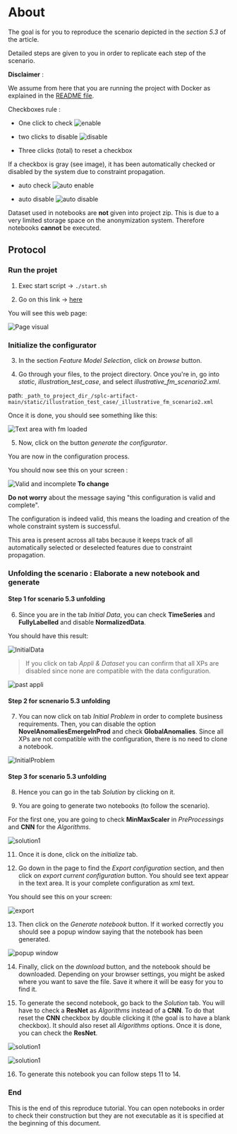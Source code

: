 # About

The goal is for you to reproduce the scenario depicted in the _section 5.3_ of the article.

Detailed steps are given to you in order to replicate each step of the scenario.

**Disclaimer** :

We assume from here that you are running the project with Docker as explained in the [README file](https://anonymous.4open.science/r/splc-artifact-files/README.md).

Checkboxes rule :

- One click to check ![enable](../assets/all/enable.png)

- two clicks to disable ![disable](../assets/all/disable.png)

- Three clicks (total) to reset a checkbox

If a checkbox is gray (see image), it has been automatically checked or disabled by the system due to constraint propagation.

- auto check ![auto enable](../assets/all/auto_enable.png)

- auto disable ![auto disable](../assets/all/auto_disable.png)

Dataset used in notebooks are **not** given into project zip. This is due to a very limited storage space on the anonymization system. Therefore notebooks **cannot** be executed.

## Protocol

### Run the projet

1. Exec start script -> `./start.sh`

2. Go on this link -> [here](http://localhost:5050/)

You will see this web page:

![Page visual](../assets/reproduce/app_full_page.png)

### Initialize the configurator

3. In the section _Feature Model Selection_, click on _browse_ button.

4. Go through your files, to the project directory. Once you're in, go into _static_, _illustration_test_case_, and select _illustrative_fm_scenario2.xml_.

path: `_path_to_project_dir_/splc-artifact-main/static/illustration_test_case/_illustrative_fm_scenario2.xml`

Once it is done, you should see something like this:

![Text area with fm loaded](../assets/scenarios/scenario_2/fm_loaded_scenario2.png)

5. Now, click on the button _generate the configurator_.

You are now in the configuration process.

You should now see this on your screen :

![Valid and incomplete](../assets/reproduce/valid_incomplete.png)
**To change**

**Do not worry** about the message saying "this configuration is valid and complete".

The configuration is indeed valid, this means the loading and creation of the whole constraint system is successful.

This area is present across all tabs because it keeps track of all automatically selected or deselected features due to constraint propagation.

### Unfolding the scenario : Elaborate a new notebook and generate

#### Step 1 for scenario 5.3 unfolding

6. Since you are in the tab _Initial Data_, you can check **TimeSeries** and **FullyLabelled** and disable **NormalizedData**.

You should have this result:

![InitialData](../assets/scenarios/scenario_3/initialData_scenario3.png)

> If you click on tab _Appli & Dataset_ you can confirm that all XPs are disabled since none are compatible with the data configuration.

![past appli](../assets/scenarios/scenario_3/past_appli_scenario3.png)

#### Step 2 for scnenario 5.3 unfolding

7. You can now click on tab _Initial Problem_ in order to complete business requirements. Then, you can disable the option **NovelAnomaliesEmergeInProd** and check **GlobalAnomalies**. Since all XPs are not compatible with the configuration, there is no need to clone a notebook.

![InitialProblem](../assets/scenarios/scenario_3/initialProblem_scenario3.png)

#### Step 3 for scenario 5.3 unfolding

8. Hence you can go in the tab _Solution_ by clicking on it.

9. You are going to generate two notebooks (to follow the scenario).

For the first one, you are going to check **MinMaxScaler** in _PreProcessings_ and **CNN** for the _Algorithms_.

![solution1](../assets/scenarios/scenario_3/solution1_scenario3.png)

11. Once it is done, click on the _initialize_ tab.

12. Go down in the page to find the _Export configuration_ section, and then click on _export current configuration_ button. You should see text appear in the text area. It is your complete configuration as xml text.

You should see this on your screen:

![export](../assets/reproduce/export.png)

13. Then click on the _Generate notebook_ button. If it worked correctly you should see a popup window saying that the notebook has been generated.

![popup window](../assets/reproduce/popup.png)

14. Finally, click on the _download_ button, and the notebook should be downloaded. Depending on your browser settings, you might be asked where you want to save the file. Save it where it will be easy for you to find it.

15. To generate the second notebook, go back to the _Solution_ tab. You will have to check a **ResNet** as _Algorithms_ instead of a **CNN**. To do that reset the **CNN** checkbox by double clicking it (the goal is to have a blank checkbox). It should also reset all _Algorithms_ options. Once it is done, you can check the **ResNet**.

![solution1](../assets/scenarios/scenario_3/solution2_scenario3.png)

![solution1](../assets/scenarios/scenario_3/solution3_scenario3.png)

16. To generate this notebook you can follow steps 11 to 14.

### End

This is the end of this reproduce tutorial. You can open notebooks in order to check their construction but they are not executable as it is specified at the beginning of this document.
